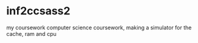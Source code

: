 # inf2ccsass2
my coursework
computer science coursework,
making a simulator for the cache, ram and cpu
